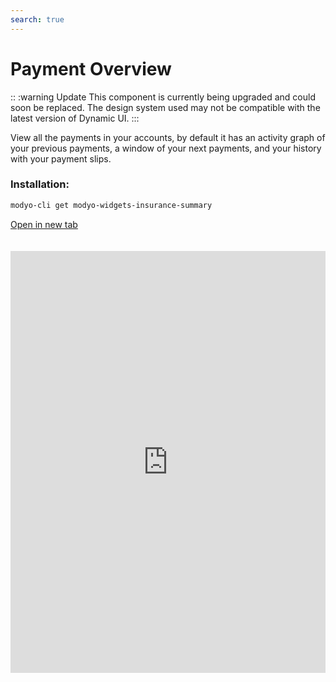 ```yaml
---
search: true
---
```


# Payment Overview

:: :warning Update
This component is currently being upgraded and could soon be replaced. The design system used may not be compatible with the latest version of Dynamic UI.
:::

View all the payments in your accounts, by default it has an activity graph of your previous payments, a window of your next payments, and your history with your payment slips. 

### Installation:

```bash
modyo-cli get modyo-widgets-insurance-summary
```

[Open in new tab](https://widgets.modyo.com/insurance/retail/summary)

<iframe id="widgetFrame" src="https://widgets.modyo.com/insurance/retail/summary" width="100%" frameborder="0" style="min-height:675px;overflow:auto;margin-top:20px;"/>

The features of this widget are as follows:

| Features | Description |
| ------------- | ----------- |
|Insurance summary| Displays the summary of all the insurance policies in the account. You can view the following information: <ul> <li> Type of Insurance </li> <li> Policy Number </li> <li> Policy Status </li> <li> Purchase Details </li> <li> Insured capital </li> </ul> |


<script>

  export default {
    mounted() {

      function setIframeHeightCO(id, ht) {
          var ifrm = document.getElementById(id);
          if(ifrm) {
            ifrm.style.height = ht + 4 + "px";
          }
      }
      // iframed document sends its height using postMessage
      function handleDocHeightMsg(e) {
          // check origin
          if ( e.origin === 'https://widgets.modyo.com' ) {
              // parse data
              var data = JSON.parse( e.data );

              console.log('data:', data)
              // check data object
              if ( data['docHeight'] ) {
                  setIframeHeightCO( 'widgetFrame', data['docHeight'] );
              } else {
                  setIframeHeightCO( 'widgetFrame', 700 );
              }
          }
      }

      // assign message handler
      if ( window.addEventListener ) {
          window.addEventListener('message', handleDocHeightMsg, false);
      }
    }
  }
</script>